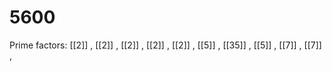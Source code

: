 # 5600

Prime factors: [[2]] , [[2]] , [[2]] , [[2]] , [[2]] , [[5]] , [[35]] , [[5]] , [[7]] , [[7]] , 